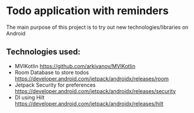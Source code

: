 # Todo application with reminders

The main purpose of this project is to try out new technologies/libraries on Android

## Technologies used:

* MVIKotlin https://github.com/arkivanov/MVIKotlin
* Room Database to store todos https://developer.android.com/jetpack/androidx/releases/room
* Jetpack Security for preferences https://developer.android.com/jetpack/androidx/releases/security
* DI using Hilt https://developer.android.com/jetpack/androidx/releases/hilt
